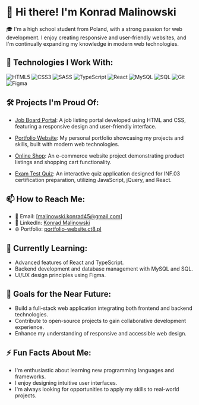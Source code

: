 # 👋 Hi there! I'm Konrad Malinowski

🎓 I'm a high school student from Poland, with a strong passion for web development. I enjoy creating responsive and user-friendly websites, and I'm continually expanding my knowledge in modern web technologies.

## 🚀 Technologies I Work With:

![HTML5](https://img.shields.io/badge/-HTML5-E34F26?style=flat-square&logo=html5&logoColor=white)
![CSS3](https://img.shields.io/badge/-CSS3-1572B6?style=flat-square&logo=css3&logoColor=white)
![SASS](https://img.shields.io/badge/-SASS-CC6699?style=flat-square&logo=sass&logoColor=white)
![TypeScript](https://img.shields.io/badge/-TypeScript-3178C6?style=flat-square&logo=typescript&logoColor=white)
![React](https://img.shields.io/badge/-React-61DAFB?style=flat-square&logo=react&logoColor=black)
![MySQL](https://img.shields.io/badge/-MySQL-4479A1?style=flat-square&logo=mysql&logoColor=white)
![SQL](https://img.shields.io/badge/-SQL-336791?style=flat-square&logo=postgresql&logoColor=white)
![Git](https://img.shields.io/badge/-Git-F05032?style=flat-square&logo=git&logoColor=white)
![Figma](https://img.shields.io/badge/-Figma-F24E1E?style=flat-square&logo=figma&logoColor=white)

## 🛠️ Projects I'm Proud Of:

- [Job Board Portal](https://github.com/konradxmalinowski/Portal-z-ofertami-o-prace): A job listing portal developed using HTML and CSS, featuring a responsive design and user-friendly interface.

- [Portfolio Website](https://github.com/konradxmalinowski/konradxmalinowski): My personal portfolio showcasing my projects and skills, built with modern web technologies.

- [Online Shop](https://github.com/konradxmalinowski/Shop): An e-commerce website project demonstrating product listings and shopping cart functionality.

- [Exam Test Quiz](https://github.com/konradxmalinowski/exam-test-quiz): An interactive quiz application designed for INF.03 certification preparation, utilizing JavaScript, jQuery, and React.

## 📫 How to Reach Me:

- 📧 Email: [malinowski.konrad45@gmail.com]
- 💼 LinkedIn: [Konrad Malinowski](https://www.linkedin.com/in/konrad-malinowski-894a36323/)
- 🌐 Portfolio: [portfolio-website.ct8.pl](http://portfolio-website.ct8.pl)

## 🌱 Currently Learning:

- Advanced features of React and TypeScript.
- Backend development and database management with MySQL and SQL.
- UI/UX design principles using Figma.

## 🎯 Goals for the Near Future:

- Build a full-stack web application integrating both frontend and backend technologies.
- Contribute to open-source projects to gain collaborative development experience.
- Enhance my understanding of responsive and accessible web design.

## ⚡ Fun Facts About Me:

- I'm enthusiastic about learning new programming languages and frameworks.
- I enjoy designing intuitive user interfaces.
- I'm always looking for opportunities to apply my skills to real-world projects.

